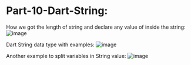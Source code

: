 # Part-10-Dart-String:
How we got the length of string and declare any value of inside the string:
![image](https://user-images.githubusercontent.com/53869097/221552849-f5d45f95-aed3-4de2-938a-08b8ef78cc0e.png)

Dart String data type with examples:
![image](https://user-images.githubusercontent.com/53869097/221556382-91d903e0-ab60-4748-a3d1-36cb8b1727ef.png)

Another example to split variables in String value:
![image](https://user-images.githubusercontent.com/53869097/221557772-41415bd4-74d8-4e2b-b629-d3a653ff6221.png)
